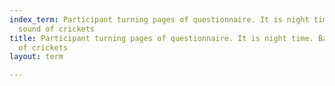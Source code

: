 ```yaml
---
index_term: Participant turning pages of questionnaire. It is night time. Background
  sound of crickets
title: Participant turning pages of questionnaire. It is night time. Background sound
  of crickets
layout: term

---
```

